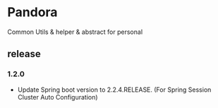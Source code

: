Pandora
====

Common Utils & helper & abstract for personal 

## release
### 1.2.0
- Update Spring boot version to 2.2.4.RELEASE. (For Spring Session Cluster Auto Configuration)